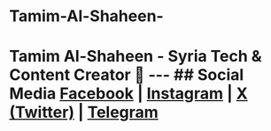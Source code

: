# Tamim-Al-Shaheen-
# Tamim Al-Shaheen  - Syria     Tech &amp; Content Creator 🌟    ---  ## Social Media [Facebook](https://facebook.com/tamimalshaheen) |   [Instagram](https://instagram.com/tamimalshaheen) |   [X (Twitter)](https://x.com/Tamim_Alshaheen) |   [Telegram](https://t.me/Tamim_Alshaheen)
